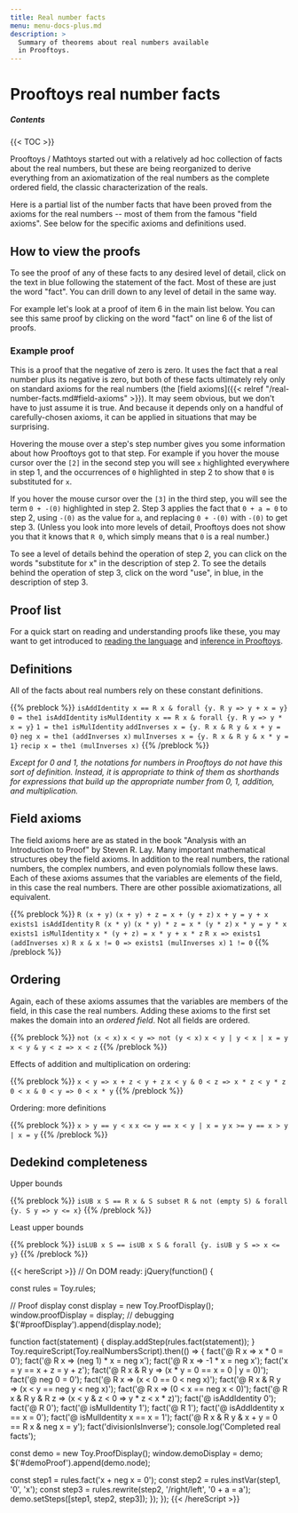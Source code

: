 ```yaml
---
title: Real number facts
menu: menu-docs-plus.md
description: >
  Summary of theorems about real numbers available
  in Prooftoys.
---
```


# Prooftoys real number facts

##### Contents

{{< TOC >}}

Prooftoys / Mathtoys started out with a relatively ad hoc collection
of facts about the real numbers, but these are being reorganized to
derive everything from an axiomatization of the real numbers as the
complete ordered field, the classic characterization of the reals.

Here is a partial list of the number facts that have been proved from
the axioms for the real numbers -- most of them from the famous "field
axioms".  See below for the specific axioms and definitions used.

## How to view the proofs

To see the proof of any of these facts to any desired level of
detail, click on the text in blue following the statement of
the fact.  Most of these are just the word "fact".  You can drill
down to any level of detail in the same way.

For example let's look at a proof of item 6 in the main list below.
You can see this same proof by clicking on the word "fact" on line 6
of the list of proofs.

### Example proof

This is a proof that the negative of zero is zero.  It uses the fact
that a real number plus its negative is zero, but both of these facts
ultimately rely only on standard axioms for the real numbers (the
[field axioms]({{< relref "/real-number-facts.md#field-axioms" >}}).
It may seem obvious, but we don't have to just assume it is true.  And
because it depends only on a handful of carefully-chosen axioms,
it can be applied in situations that may be surprising.

<div id=demoProof style="margin-bottom: 1em"></div>

Hovering the mouse over a step's step number gives you some
information about how Prooftoys got to that step.  For example if you
hover the mouse cursor over the `[2]` in the second step you will see
`x` highlighted everywhere in step 1, and the occurrences of `0`
highlighted in step 2 to show that `0` is substituted for `x`.

If you hover the mouse cursor over the `[3]` in the third step, you
will see the term `0 + -(0)` highlighted in step 2.  Step 3 applies
the fact that `0 + a = 0` to step 2, using `-(0)` as the value for
`a`, and replacing `0 + -(0)` with `-(0)` to get step 3.  (Unless you
look into more levels of detail, Prooftoys does not show you that it
knows that `R 0`, which simply means that `0` is a real number.)

To see a level of details behind the operation of step 2, you can
click on the words "substitute for x" in the description of step 2.
To see the details behind the operation of step 3, click on the word
"use", in blue, in the description of step 3.

## Proof list

For a quick start on reading and understanding proofs like these, you
may want to get introduced to [reading the language](/language-intro/)
and [inference in Prooftoys](/inference/).

<div id=proofDisplay style="margin-bottom: 1em"></div>

## Definitions

All of the facts about real numbers rely on these constant
definitions.

{{% preblock %}}
`isAddIdentity x == R x & forall {y. R y => y + x = y}`
`0 = the1 isAddIdentity`
`isMulIdentity x == R x & forall {y. R y => y * x = y}`
`1 = the1 isMulIdentity`
`addInverses x = {y. R x & R y & x + y = 0}`
`neg x = the1 (addInverses x)`
`mulInverses x = {y. R x & R y & x * y = 1}`
`recip x = the1 (mulInverses x)`
{{% /preblock %}}

*Except for 0 and 1, the notations for numbers in Prooftoys do not
have this sort of definition.  Instead, it is appropriate to think of
them as shorthands for expressions that build up the appropriate
number from 0, 1, addition, and multiplication.*

## Field axioms

The field axioms here are as stated in the book "Analysis with an
Introduction to Proof" by Steven R. Lay.  Many important mathematical
structures obey the field axioms.  In addition to the real numbers,
the rational numbers, the complex numbers, and even polynomials
follow these laws.  Each of these axioms assumes that the variables
are elements of the field, in this case the real numbers.
There are other possible axiomatizations, all equivalent.

{{% preblock %}}
`R (x + y)`
`(x + y) + z = x + (y + z)`
`x + y = y + x`
`exists1 isAddIdentity`
`R (x * y)`
`(x * y) * z = x * (y * z)`
`x * y = y * x`
`exists1 isMulIdentity`
`x * (y + z) = x * y + x * z`
`R x => exists1 (addInverses x)`
`R x & x != 0 => exists1 (mulInverses x)`
`1 != 0`
{{% /preblock %}}

## Ordering

Again, each of these axioms assumes that the variables are members of
the field, in this case the real numbers.  Adding these axioms to the
first set makes the domain into an _ordered field_.  Not all fields
are ordered.

{{% preblock %}}
`not (x < x)`
`x < y => not (y < x)`
`x < y | y < x | x = y`
`x < y & y < z => x < z`
{{% /preblock %}}

Effects of addition and multiplication on ordering:

{{% preblock %}}
`x < y => x + z < y + z`
`x < y & 0 < z => x * z < y * z`
`0 < x & 0 < y => 0 < x * y`
{{% /preblock %}}

Ordering: more definitions

{{% preblock %}}
`x > y == y < x`
`x <= y == x < y | x = y`
`x >= y == x > y | x = y`
{{% /preblock %}}

## Dedekind completeness

Upper bounds

{{% preblock %}}
`isUB x S == R x & S subset R & not (empty S) & forall {y. S y => y <= x}`
{{% /preblock %}}


Least upper bounds

{{% preblock %}}
`isLUB x S == isUB x S & forall {y. isUB y S => x <= y}`
{{% /preblock %}}

{{< hereScript >}}
// On DOM ready:
jQuery(function() {

  const rules = Toy.rules;
  
  // Proof display
  const display = new Toy.ProofDisplay();
  window.proofDisplay = display;  // debugging
  $('#proofDisplay').append(display.node);

  function fact(statement) {
    display.addStep(rules.fact(statement));
  }
  Toy.requireScript(Toy.realNumbersScript).then(() => {
  fact('@ R x => x * 0 = 0');
  fact('@ R x => (neg 1) * x = neg x');
  fact('@ R x => -1 * x = neg x');
  fact('x = y == x + z = y + z');
  fact('@ R x & R y => (x * y = 0 == x = 0 | y = 0)');
  fact('@ neg 0 = 0');
  fact('@ R x => (x < 0 == 0 < neg x)');
  fact('@ R x & R y => (x < y == neg y < neg x)');
  fact('@ R x => (0 < x == neg x < 0)');
  fact('@ R x & R y & R z => (x < y & z < 0 => y * z < x * z)');
  fact('@ isAddIdentity 0');
  fact('@ R 0');
  fact('@ isMulIdentity 1');
  fact('@ R 1');
  fact('@ isAddIdentity x == x = 0');
  fact('@ isMulIdentity x == x = 1');
  fact('@ R x & R y & x + y = 0 == R x & neg x = y');
  fact('divisionIsInverse');
  console.log('Completed real facts');

  const demo = new Toy.ProofDisplay();
  window.demoDisplay = demo;
  $('#demoProof').append(demo.node);
  
  const step1 = rules.fact('x + neg x = 0');
  const step2 = rules.instVar(step1, '0', 'x');
  const step3 = rules.rewrite(step2, '/right/left', '0 + a = a');
  demo.setSteps([step1, step2, step3]);
  });
});
{{< /hereScript >}}
